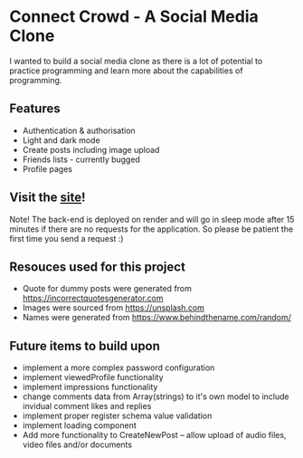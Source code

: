 # Connect Crowd - A Social Media Clone
I wanted to build a social media clone as there is a lot of potential to practice programming and learn more about the capabilities of programming.

## Features
- Authentication & authorisation
- Light and dark mode
- Create posts including image upload
- Friends lists - currently bugged
- Profile pages

## Visit the [site](https://connectcrowd.netlify.app)!
Note! The back-end is deployed on render and will go in sleep mode after 15 minutes if there are no requests for the application. So please be patient the first time you send a request :)

## Resouces used for this project
- Quote for dummy posts were generated from https://incorrectquotesgenerator.com
- Images were sourced from https://unsplash.com
- Names were generated from https://www.behindthename.com/random/

## Future items to build upon
- implement a more complex password configuration
- implement viewedProfile functionality
- implement impressions functionality
- change comments data from Array(strings) to it's own model to include invidual comment likes and replies
- implement proper register schema value validation
- implement loading component
- Add more functionality to CreateNewPost – allow upload of audio files, video files and/or documents
